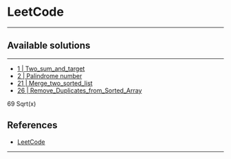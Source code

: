 # LeetCode
***

## Available solutions
***
- [1 | Two_sum_and_target]()
- [2 | Palindrome number]()
- [21 | Merge_two_sorted_list]()
- [26 | Remove_Duplicates_from_Sorted_Array]()

69 Sqrt(x)

## References
- [LeetCode](https://leetcode.com/)
***